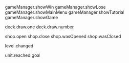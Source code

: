 gameManager.showWin
gameManager.showLose
gameManager.showMainMenu
gameManager.showTutorial
gameManager.showGame

deck.draw.one
deck.draw.number <int>

shop.open
shop.close
shop.wasOpened
shop.wasClosed

level.changed <int>

unit.reached.goal